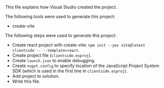 This file explains how Visual Studio created the project.

The following tools were used to generate this project:
- create-vite

The following steps were used to generate this project:
- Create react project with create-vite: `npm init --yes vite@latest clientside -- --template=react`.
- Create project file (`clientside.esproj`).
- Create `launch.json` to enable debugging.
- Create `nuget.config` to specify location of the JavaScript Project System SDK (which is used in the first line in `clientside.esproj`).
- Add project to solution.
- Write this file.
